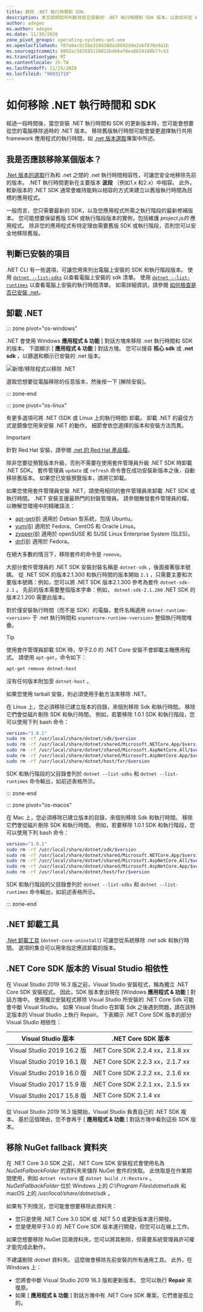 ```yaml
---
title: 移除 .NET 執行時間和 SDK
description: 本文說明如何判斷目前已安裝的 .NET 執行時間和 SDK 版本，以及如何在 Windows、Mac 和 Linux 上移除它們。
author: adegeo
ms.author: adegeo
ms.date: 11/20/2020
zone_pivot_groups: operating-systems-set-one
ms.openlocfilehash: f07a9acdc5be310d38da18602dde2ebf678e9a1b
ms.sourcegitcommit: 0802ac583585110022beb6af8ea0b39188b77c43
ms.translationtype: MT
ms.contentlocale: zh-TW
ms.lasthandoff: 11/25/2020
ms.locfileid: "96031718"
---
```

# <a name="how-to-remove-the-net-runtime-and-sdk"></a>如何移除 .NET 執行時間和 SDK

經過一段時間後，當您安裝 .NET 執行時間和 SDK 的更新版本時，您可能會想要從您的電腦移除過時的 .NET 版本。 移除舊版執行時間可能會變更選擇執行共用 framework 應用程式的執行時間，如 [.net 版本選取](../versions/selection.md)專案中所述。

## <a name="should-i-remove-a-version"></a>我是否應該移除某個版本？

[.Net 版本的選取](../versions/selection.md)行為和 .net 之間的 .net 執行時間相容性，可讓您安全地移除先前的版本。 .NET 執行時間更新在主要版本 **波段** （例如1.x 和2.x）中相容。 此外，較新版本的 .NET SDK 通常會維持能夠以相容的方式來建立以舊版執行時間為目標的應用程式。

一般而言，您只需要最新的 SDK，以及您應用程式所需之執行階段的最新修補版本。 您可能想要保留舊版 SDK 或執行階段版本的實例，包括維護 *project.js的* 應用程式。 除非您的應用程式有特定理由需要舊版 SDK 或執行階段，否則您可以安全地移除舊版。

## <a name="determine-what-is-installed"></a>判斷已安裝的項目

.NET CLI 有一些選項，可讓您用來列出電腦上安裝的 SDK 和執行階段版本。  使用 [`dotnet --list-sdks`](../tools/dotnet.md#options) 以查看電腦上安裝的 sdk 清單。 使用 [`dotnet --list-runtimes`](../tools/dotnet.md#options) 以查看電腦上安裝的執行時間清單。 如需詳細資訊，請參閱 [如何檢查是否已安裝 .net](how-to-detect-installed-versions.md)。

## <a name="uninstall-net"></a>卸載 .NET

::: zone pivot="os-windows"

.NET 會使用 Windows **應用程式 & 功能** ] 對話方塊來移除 .net 執行時間和 SDK 的版本。 下圖顯示 [ **應用程式 & 功能** ] 對話方塊。 您可以搜尋 **核心 sdk** 或 **.net sdk** ，以篩選和顯示已安裝的 .net 版本。

![新增/移除程式以移除 .NET](./media/remove-runtime-sdk-versions/programs-and-features.png)

選取您想要從電腦移除的任意版本，然後按一下 [解除安裝]。

::: zone-end

::: zone pivot="os-linux"

有更多選項可將 .NET (SDK 或 Linux 上的執行時間) 卸載。 卸載 .NET 的最佳方式是鏡像您用來安裝 .NET 的動作。 細節會依您選擇的版本和安裝方法而異。

> [!IMPORTANT]
> 針對 Red Hat 安裝，請參閱 [.net 的 Red Hat 產品檔](https://access.redhat.com/documentation/en-us/net/5.0/)。

除非您要從預覽版本升級，否則不需要在使用套件管理員升級 .NET SDK 時卸載 .NET SDK。 套件管理員 `update` 或 `refresh` 命令會在成功安裝新版本之後，自動移除舊版本。 如果您已安裝預覽版本，請將它卸載。

如果您使用套件管理員安裝 .NET，請使用相同的套件管理員來卸載 .NET SDK 或執行時間。 .NET 安裝支援最熱門的封裝管理員。 請參閱散發套件管理員的檔，以瞭解您環境中的精確語法：

- [apt-get(8)](https://linux.die.net/man/8/apt-get) 適用於 Debian 型系統，包括 Ubuntu。
- [yum(8)](https://linux.die.net/man/8/yum) 適用於 Fedora、CentOS 和 Oracle Linux。
- [zypper(8)](https://en.opensuse.org/SDB:Zypper_manual_(plain)) 適用於 openSUSE 和 SUSE Linux Enterprise System (SLES)。
- [dnf(8)](https://dnf.readthedocs.io/en/latest/command_ref.html) 適用於 Fedora。

在絕大多數的情況下，移除套件的命令是 `remove`。

大部分套件管理員的 .NET SDK 安裝封裝名稱是 `dotnet-sdk` ，後面接著版本號碼。 從 .NET SDK 的版本2.1.300 和執行時間的版本開始 `2.1` ，只需要主要和次要版本號碼：例如，您可以將 .NET SDK 版本2.1.300 參考為套件 `dotnet-sdk-2.1` 。 先前的版本需要整個版本字串：例如， `dotnet-sdk-2.1.200` .NET SDK 的版本2.1.200 需要此版本。

對於僅安裝執行時間（而不是 SDK）的電腦，套件名稱適用 `dotnet-runtime-<version>` 于 .net 執行時間和 `aspnetcore-runtime-<version>` 整個執行時間堆疊。

> [!TIP]
> 使用套件管理員卸載 SDK 時，早于2.0 的 .NET Core 安裝不會卸載主機應用程式。 請使用 `apt-get`，命令如下：
>
> ```bash
> apt-get remove dotnet-host
> ```
>
> 沒有任何版本附加至 `dotnet-host` 。

如果您使用 tarball 安裝，則必須使用手動方法來移除 .NET。

在 Linux 上，您必須移除已建立版本的目錄，來個別移除 Sdk 和執行時間。 移除它們會從磁片刪除 SDK 和執行時間。 例如，若要移除 1.0.1 SDK 和執行階段，您可以使用下列 bash 命令：

```bash
version="1.0.1"
sudo rm -rf /usr/local/share/dotnet/sdk/$version
sudo rm -rf /usr/local/share/dotnet/shared/Microsoft.NETCore.App/$version
sudo rm -rf /usr/local/share/dotnet/shared/Microsoft.AspNetCore.All/$version
sudo rm -rf /usr/local/share/dotnet/shared/Microsoft.AspNetCore.App/$version
sudo rm -rf /usr/local/share/dotnet/host/fxr/$version
```

SDK 和執行階段的父目錄會列於 `dotnet --list-sdks` 和 `dotnet --list-runtimes` 命令輸出，如前述表格所示。

::: zone-end

::: zone pivot="os-macos"

在 Mac 上，您必須移除已建立版本的目錄，來個別移除 Sdk 和執行時間。 移除它們會從磁片刪除 SDK 和執行時間。 例如，若要移除 1.0.1 SDK 和執行階段，您可以使用下列 bash 命令：

```bash
version="1.0.1"
sudo rm -rf /usr/local/share/dotnet/sdk/$version
sudo rm -rf /usr/local/share/dotnet/shared/Microsoft.NETCore.App/$version
sudo rm -rf /usr/local/share/dotnet/shared/Microsoft.AspNetCore.All/$version
sudo rm -rf /usr/local/share/dotnet/shared/Microsoft.AspNetCore.App/$version
sudo rm -rf /usr/local/share/dotnet/host/fxr/$version
```

SDK 和執行階段的父目錄會列於 `dotnet --list-sdks` 和 `dotnet --list-runtimes` 命令輸出，如前述表格所示。

::: zone-end

## <a name="net-uninstall-tool"></a>.NET 卸載工具

[.Net 卸載工具](../additional-tools/uninstall-tool.md) (`dotnet-core-uninstall`) 可讓您從系統移除 .net sdk 和執行時間。 選項的集合可以用來指定應該卸載的版本。

## <a name="visual-studio-dependency-on-net-core-sdk-versions"></a>.NET Core SDK 版本的 Visual Studio 相依性

在 Visual Studio 2019 16.3 版之前，Visual Studio 安裝程式，稱為獨立 .NET Core SDK 安裝程式。 因此，SDK 版本會出現在 [Windows **應用程式 & 功能** ] 對話方塊中。 使用獨立安裝程式移除 Visual Studio 所安裝的 .NET Core Sdk 可能會中斷 Visual Studio。 如果 Visual Studio 在卸載 Sdk 之後遇到問題，請在該特定版本的 Visual Studio 上執行 Repair。 下表顯示 .NET Core SDK 版本的部分 Visual Studio 相依性：

| Visual Studio 版本           | .NET Core SDK 版本          |
|---------------------------------|--------------------------------|
| Visual Studio 2019 16.2 版 | .NET Core SDK 2.2.4 xx，2.1.8 xx |
| Visual Studio 2019 16.1 版 | .NET Core SDK 2.2.3 xx，2.1.7 xx |
| Visual Studio 2019 16.0 版 | .NET Core SDK 2.2.2 xx、2.1.6 xx |
| Visual Studio 2017 15.9 版 | .NET Core SDK 2.2.1 xx，2.1.5 xx |
| Visual Studio 2017 15.8 版 | .NET Core SDK 2.1.4 xx          |

從 Visual Studio 2019 16.3 版開始，Visual Studio 負責自己的 .NET SDK 複本。 基於這個理由，您不會再于 [ **應用程式 & 功能** ] 對話方塊中看到這些 SDK 版本。

## <a name="remove-the-nuget-fallback-folder"></a>移除 NuGet fallback 資料夾

在 .NET Core 3.0 SDK 之前，.NET Core SDK 安裝程式會使用名為 *NuGetFallbackFolder* 的資料夾來儲存 NuGet 套件的快取。 此快取是在作業期間使用，例如 `dotnet restore` 或 `dotnet build /t:Restore` 。 *NuGetFallbackFolder* 位於 Windows 上的 *C:\Program Files\dotnet\sdk* 和 macOS 上的 */usr/local/share/dotnet/sdk* 。

如果有下列情況，您可能會想要移除此資料夾：

- 您只是使用 .NET Core 3.0 SDK 或 .NET 5.0 或更新版本進行開發。
- 您是使用早于3.0 的 .NET Core SDK 版本進行開發，但您可以在線上工作。

如果您想要移除 NuGet 回溯資料夾，您可以將其刪除，但需要系統管理員許可權才能完成此動作。

不建議刪除 *dotnet* 資料夾。 這麼做會移除先前安裝的所有通用工具。 此外，在 Windows 上：

- 您將會中斷 Visual Studio 2019 16.3 版和更新版本。 您可以執行 **Repair** 來復原。
- 如果 [ **應用程式 & 功能** ] 對話方塊中有 .NET Core SDK 專案，它們會是孤立的。

